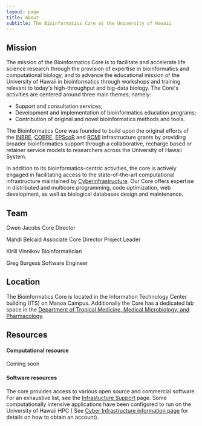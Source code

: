 ```yaml
---
layout: page
title: About
subtitle: The Bioinformatics Core at the University of Hawaii
---
```


Mission
-------

The mission of the Bioinformatics Core is to facilitate and accelerate
life science research through the provision of expertise in
bioinformatics and computational biology, and to advance the
educational mission of the University of Hawaii in bioinformatics
through workshops and training relevant to today's high-throughput and
big-data biology. The Core's activities are centered around three main themes, namely:

+	 Support and consultation services;
+ 	 Development and implementation of bioinformatics education programs;
+ 	 Contribution of original and novel bioinformatics methods and tools.


The Bioinformatics Core was founded to build upon the original efforts of the <a
href="">INBRE</a>, <a href="http://pceidr.jabsom.hawaii.edu/">COBRE</a>, <a href="">EPScoR</a> and <a
href="">RCMI</a> infrastructure grants by providing broader
bioinformatics support through a collaborative, recharge based or
retainer service models to researchers across the University of Hawaii
System.

In addition to its bioinformatics-centric activities, the core is
actively engaged in facilitating access to the state-of-the-art
computational infrastructure maintained by <a href="">Cyberinfrastructure</a>. Our Core offers
expertise in distributed and multicore programming, code
optimization, web development, as well as  biological databases design
and maintenance.



Team
----

Gwen Jacobs
Core Director

Mahdi Belcaid
Associate Core Director Project Leader

Kirill Vinnikov
Bioinformatician

Greg Burgess
Software Engineer

Location
--------

The Bioinformatics Core is located in the Information Technology
Center building (ITS) on Manoa Campus. Additionally the Core has a
dedicated lab space in the [Department of Tropical Medicine, Medical
Microbiology, and
Pharmacology](http://manoa.hawaii.edu/tropicalmedicine/ "JABSOM").


Resources
---------

#### Computational resource

Coming soon

#### Software resources

The core provides access to various open source and commercial
software. For an exhaustive list, see the <a href="">Infrastucture
Support</a> page. Some computationally intensive applications have
been configured to run on the University of Hawaii HPC ( See <a
href="">Cyber Infrastructure information page</a> for details on how
to obtain an account).